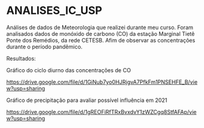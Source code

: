 # ANALISES_IC_USP
Análises de dados de Meteorologia que realizei durante meu curso. Foram analisados dados de monóxido de carbono (CO) da estação Marginal Tietê Ponte dos Remédios, da rede CETESB. Afim de observar as concentrações durante o período pandêmico.

Resultados:

Gráfico do ciclo diurno das concentrações de CO

https://drive.google.com/file/d/1GiNub7yo0HJRjgvA7PfkFm1PNSEHFE_B/view?usp=sharing

Gráfico de precipitação para avaliar possível influência em 2021

https://drive.google.com/file/d/1gREOFiRfTRxBvxdvY1zWZCgq8StfAFAp/view?usp=sharing
